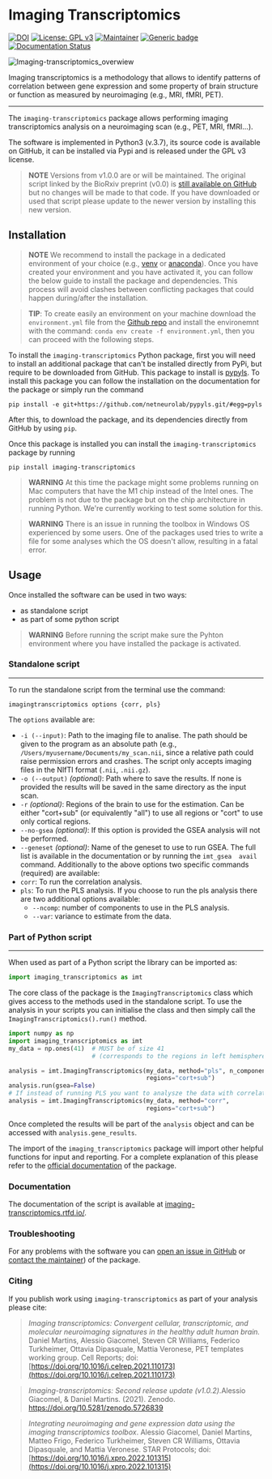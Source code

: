 # Imaging Transcriptomics

[![DOI](https://zenodo.org/badge/DOI/10.5281/zenodo.6364963.svg)](https://doi.org/10.5281/zenodo.6364963)
[![License: GPL v3](https://img.shields.io/badge/License-GPLv3-blue.svg)](https://www.gnu.org/licenses/gpl-3.0)
[![Maintainer](https://img.shields.io/badge/maintainer-alegiac95-blue)](https://github.com/alegiac95)
[![Generic badge](https://img.shields.io/badge/python->=3.6-blue.svg)](https://www.python.org/doc/versions/)
[![Documentation Status](https://readthedocs.org/projects/imaging-transcriptomics/badge/?version=latest)](https://imaging-transcriptomics.readthedocs.io/en/latest/?badge=latest)


![Imaging-transcriptomics_overwiew](https://raw.githubusercontent.com/alegiac95/imt/main/.github/images/imaging_transcriptomics.png
 "Overview of the imaging 
transcriptomics methodology")

Imaging transcriptomics is a methodology that allows to identify patterns of correlation between gene expression and some
property of brain structure or function as measured by neuroimaging (e.g., MRI, fMRI, PET).

---

The `imaging-transcriptomics` package allows performing imaging transcriptomics analysis on a neuroimaging scan 
(e.g., PET, MRI, fMRI...). 

The software is implemented in Python3 (v.3.7), its source code is available on GitHub, it can be installed via Pypi and
is released under the GPL v3 license. 



> **NOTE** Versions from v1.0.0 are or will be maintained. The original script linked by the BioRxiv preprint (v0.0) is 
> [still available on GitHub](https://github.com/alegiac95/Imaging_Transcriptomics_preprint) but no changes will be made to that code. If you have downloaded or used that script please 
> update to the newer version by installing this new version.

## Installation

> **NOTE** We recommend to install the package in a dedicated environment of your choice 
> (e.g., [venv](https://docs.python.org/3/library/venv.html) or [anaconda](https://conda.io/projects/conda/en/latest/user-guide/tasks/manage-environments.html)). Once you have created your environment and you
> have activated it, you can follow the below guide to install the package and dependencies. This process will avoid 
> clashes between conflicting packages that could happen during/after the installation.


> **TIP**: To create easily an environment on your machine download the `environment.yml` file from the [Github repo](https://github.com/alegiac95/Imaging-transcriptomics/) and install the environemnt with the command: `conda env create -f environment.yml`, then you can proceed with the following steps.

To install the `imaging-transcriptomics` Python package, first you will need to install an additional package that can't be installed directly from PyPi, but require to be downloaded from GitHub.
This package to install is [pypyls](https://github.com/netneurolab/pypyls). To install this package you can follow the installation on the documentation for the package or simply run the command
```shell
pip install -e git+https://github.com/netneurolab/pypyls.git/#egg=pyls
```

After this, to download the package, and its dependencies directly from GitHub by using `pip`.

Once this package is installed you can install the `imaging-transcriptomics` package by running
```shell
pip install imaging-transcriptomics
```


> **WARNING** At this time the package might some problems running on Mac 
> computers that have the M1 chip instead of the Intel ones. The problem is 
> not due to the package but on the chip architecture in running Python. 
> We're currently working to test some solution for this.

> **WARNING** There is an issue in running the toolbox in Windows OS experienced by some users.
> One of the packages used tries to write a file for some analyses which the OS doesn't allow,
> resulting in a fatal error.
## Usage


Once installed the software can be used in two ways:
- as standalone script
- as part of some python script

> **WARNING** Before running the script make sure the Pyhton environment where you have installed the package is activated.


### Standalone script
---
To run the standalone script from the terminal use the command:
```shell
imagingtranscriptomics options {corr, pls}
```

The `options` available are:
- `-i (--input)`: Path to the imaging file to analise. The path should be given to the program as an absolute path (e.g., `/Users/myusername/Documents/my_scan.nii`, since a relative path could raise permission errors and crashes. The script only accepts imaging files in the NIfTI format (`.nii`, `.nii.gz`).
- `-o (--output)` *(optional)*: Path where to save the results. If none is provided the results will be saved in the same directory as the input scan.
- `-r` *(optional)*: Regions of the brain to use for the estimation. Can be either "cort+sub" (or equivalently "all") to use all regions or "cort" to use only cortical regions.
- `--no-gsea` *(optional)*: If this option is provided the GSEA analysis will not be performed.
- `--geneset` *(optional)*: Name of the geneset to use to run GSEA. The 
  full list is available in the documentation or by running the `imt_gsea 
  avail` command.
Additionally to the above options two specific commands (required) are available:
- `corr`: To run the correlation analysis.
- `pls`: To run the PLS analysis. If you choose to run the pls analysis 
  there are two additional options available:
  - `--ncomp`: number of components to use in the PLS analysis.
  - `--var`: variance to estimate from the data.

### Part of Python script

---
When used as part of a Python script the library can be imported as:
```python
import imaging_transcriptomics as imt
```

The core class of the package is the `ImagingTranscriptomics` class which  gives access to the methods used in the standalone script.
To use the analysis in your scripts you can initialise the class and then simply call the `ImagingTranscriptomics().run()` method.

```python
import numpy as np
import imaging_transcriptomics as imt
my_data = np.ones(41)  # MUST be of size 41 
                       # (corresponds to the regions in left hemisphere of the DK atlas)

analysis = imt.ImagingTranscriptomics(my_data, method="pls", n_components=1,
                                      regions="cort+sub")
analysis.run(gsea=False)
# If instead of running PLS you want to analysze the data with correlation you can run the analysis with:
analysis = imt.ImagingTranscriptomics(my_data, method="corr", 
                                      regions="cort+sub")
```

Once completed the results will be part of the `analysis` object and can be accessed with `analysis.gene_results`.

The import of the `imaging_transcriptomics` package will import other helpful functions for input and reporting. For a complete explanation of this please refer to the [official documentation](https://imaging-transcriptomics.readthedocs.io/en/latest/) of the package.


### Documentation

The documentation of the script is available at [imaging-transcriptomics.rtfd.io/](https://imaging-transcriptomics.rtfd.io/en/latest/). 

### Troubleshooting

For any problems with the software you can [open an issue in GitHub](https://github.com/alegiac95/Imaging-transcriptomics/issues) or [contact the maintainer](mailto:alessio.giacomel@kcl.ac.uk)) of the package.

### Citing

If you publish work using `imaging-transcriptomics` as part of your analysis please cite:

>*Imaging transcriptomics: Convergent cellular, transcriptomic, and 
> molecular neuroimaging signatures in the healthy adult human brain.* 
> Daniel Martins, Alessio Giacomel, Steven CR Williams, Federico Turkheimer,
> Ottavia Dipasquale, Mattia Veronese, PET templates working group. Cell 
> Reports; doi: [https://doi.org/10.1016/j.celrep.2021.110173](https://doi.org/10.1016/j.celrep.2021.110173)


>*Imaging-transcriptomics: Second release update (v1.0.2)*.Alessio Giacomel, & Daniel Martins. (2021). Zenodo. https://doi.org/10.5281/zenodo.5726839

>*Integrating neuroimaging and gene expression data using the imaging transcriptomics toolbox*. 
> Alessio Giacomel, Daniel Martins, Matteo Frigo, Federico Turkheimer, Steven CR Williams, Ottavia Dipasquale, and Mattia Veronese. STAR Protocols; doi: [https://doi.org/10.1016/j.xpro.2022.101315](https://doi.org/10.1016/j.xpro.2022.101315)
